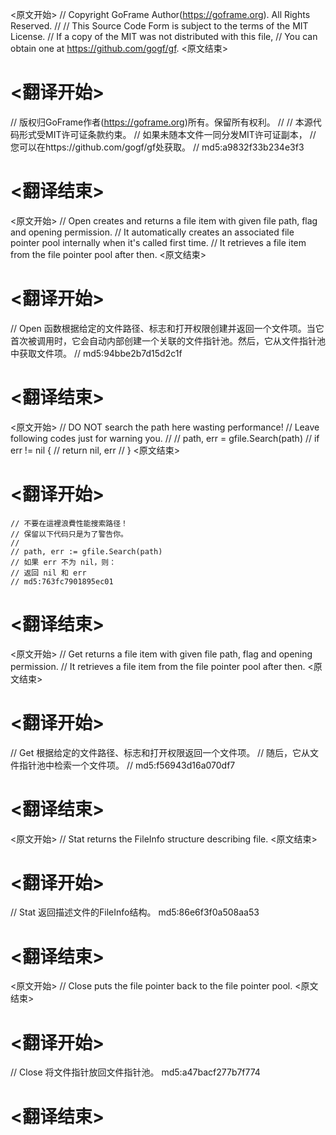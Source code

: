 
<原文开始>
// Copyright GoFrame Author(https://goframe.org). All Rights Reserved.
//
// This Source Code Form is subject to the terms of the MIT License.
// If a copy of the MIT was not distributed with this file,
// You can obtain one at https://github.com/gogf/gf.
<原文结束>

# <翻译开始>
// 版权归GoFrame作者(https://goframe.org)所有。保留所有权利。
//
// 本源代码形式受MIT许可证条款约束。
// 如果未随本文件一同分发MIT许可证副本，
// 您可以在https://github.com/gogf/gf处获取。
// md5:a9832f33b234e3f3
# <翻译结束>


<原文开始>
// Open creates and returns a file item with given file path, flag and opening permission.
// It automatically creates an associated file pointer pool internally when it's called first time.
// It retrieves a file item from the file pointer pool after then.
<原文结束>

# <翻译开始>
// Open 函数根据给定的文件路径、标志和打开权限创建并返回一个文件项。当它首次被调用时，它会自动内部创建一个关联的文件指针池。然后，它从文件指针池中获取文件项。
// md5:94bbe2b7d15d2c1f
# <翻译结束>


<原文开始>
	// DO NOT search the path here wasting performance!
	// Leave following codes just for warning you.
	//
	// path, err = gfile.Search(path)
	// if err != nil {
	//	return nil, err
	// }
<原文结束>

# <翻译开始>
	// 不要在這裡浪費性能搜索路径！
	// 保留以下代码只是为了警告你。
	//
	// path, err := gfile.Search(path)
	// 如果 err 不为 nil，则：
	// 返回 nil 和 err
	// md5:763fc7901895ec01
# <翻译结束>


<原文开始>
// Get returns a file item with given file path, flag and opening permission.
// It retrieves a file item from the file pointer pool after then.
<原文结束>

# <翻译开始>
// Get 根据给定的文件路径、标志和打开权限返回一个文件项。
// 随后，它从文件指针池中检索一个文件项。
// md5:f56943d16a070df7
# <翻译结束>


<原文开始>
// Stat returns the FileInfo structure describing file.
<原文结束>

# <翻译开始>
// Stat 返回描述文件的FileInfo结构。 md5:86e6f3f0a508aa53
# <翻译结束>


<原文开始>
// Close puts the file pointer back to the file pointer pool.
<原文结束>

# <翻译开始>
// Close 将文件指针放回文件指针池。 md5:a47bacf277b7f774
# <翻译结束>

